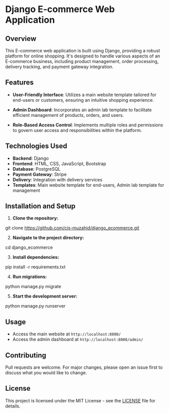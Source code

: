 # Django E-commerce Web Application

## Overview

This E-commerce web application is built using Django, providing a robust platform for online shopping. It's designed to handle various aspects of an E-commerce business, including product management, order processing, delivery tracking, and payment gateway integration.

## Features

- **User-Friendly Interface**: Utilizes a main website template tailored for end-users or customers, ensuring an intuitive shopping experience.
  
- **Admin Dashboard**: Incorporates an admin lab template to facilitate efficient management of products, orders, and users.

- **Role-Based Access Control**: Implements multiple roles and permissions to govern user access and responsibilities within the platform.

## Technologies Used

- **Backend**: Django
- **Frontend**: HTML, CSS, JavaScript, Bootstrap
- **Database**: PostgreSQL
- **Payment Gateway**: Stripe
- **Delivery**: Integration with delivery services
- **Templates**: Main website template for end-users, Admin lab template for management

## Installation and Setup

1. **Clone the repository:**

git clone https://github.com/cis-muzahid/django_ecommerce.git


2. **Navigate to the project directory:**

cd django_ecommerce

3. **Install dependencies:**

pip install -r requirements.txt

4. **Run migrations:**
   
python manage.py migrate

5. **Start the development server:**

python manage.py runserver


## Usage

- Access the main website at `http://localhost:8000/`
- Access the admin dashboard at `http://localhost:8000/admin/`

## Contributing

Pull requests are welcome. For major changes, please open an issue first to discuss what you would like to change.

## License

This project is licensed under the MIT License - see the [LICENSE](LICENSE) file for details.


